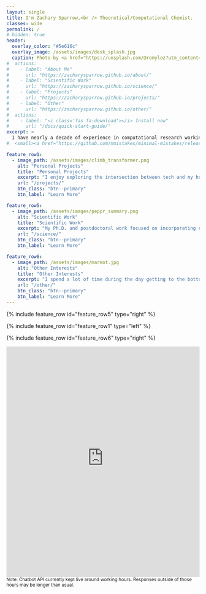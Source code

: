 ```yaml
---
layout: single
title: I'm Zachary Sparrow,<br /> Theoretical/Computational Chemist.
classes: wide
permalink: /
# hidden: true
header:
  overlay_color: "#5e616c"
  overlay_image: /assets/images/desk_splash.jpg
  caption: Photo by <a href="https://unsplash.com/@remyloz?utm_content=creditCopyText&utm_medium=referral&utm_source=unsplash">Remy_Loz</a> on <a href="https://unsplash.com/photos/black-laptop-computer-on-brown-wooden-table-3S0INpfREQc?utm_content=creditCopyText&utm_medium=referral&utm_source=unsplash">Unsplash</a>
#  actions:
#    - label: "About Me"
#      url: "https://zacharysparrow.github.io/about/"
#    - label: "Scientific Work"
#      url: "https://zacharysparrow.github.io/science/"
#    - label: "Projects"
#      url: "https://zacharysparrow.github.io/projects/"
#    - label: "Other"
#      url: "https://zacharysparrow.github.io/other/"
#  actions:
#    - label: "<i class='fas fa-download'></i> Install now"
#      url: "/docs/quick-start-guide/"
excerpt: >
  I have nearly a decade of experience in computational research working with a wide variety of tools and data, and love to solve complex problems in diverse domains.<br /><br /><br /><br /><small>Questions? Check out my AI website assistant at the bottom of the page!</small>
#  <small><a href="https://github.com/mmistakes/minimal-mistakes/releases/tag/4.24.0">Latest release v4.24.0</a></small>

feature_row1:
  - image_path: /assets/images/climb_transformer.png
    alt: "Personal Projects"
    title: "Personal Projects"
    excerpt: "I enjoy exploring the intersection between tech and my hobbies, either by exploring data sets or developing apps for my own use. As a bonus, this gives me an opportunity to expand my data science knowledge. Some personal projects that I've been working on include: an AI to estimate the difficulty of rock climbing sets, an AI-powered marathon training app, a bot to solve New York Times' daily game Wordle, and a Tableau visualization of the infamous Seneca 7 relay race."
    url: "/projects/"
    btn_class: "btn--primary"
    btn_label: "Learn More"

feature_row5:
  - image_path: /assets/images/peppr_summary.png
    alt: "Scientific Work"
    title: "Scientific Work"
    excerpt: "My Ph.D. and postdoctoral work focused on incorporating chemical data into quantum chemical models and developing algorithms to apply such models to very large systems. Some of my more recent projects include developing a ML model to predict polymer properties and facilitate recycling, using deep-learning to uncover fundamental diffusion mechanisms in water, the construction and analysis of benchmark quantum chemical databases, and the development of extremely fast algorithms for simulating large-scale systems."
    url: "/science/"
    btn_class: "btn--primary"
    btn_label: "Learn More"

feature_row6:
  - image_path: /assets/images/marmot.jpg
    alt: "Other Interests"
    title: "Other Interests"
    excerpt: "I spend a lot of time during the day getting to the bottom of things, one way or another. Naturally, I like to balance that out with activities that often involve getting to the top of things---rock climbing, hiking, and running (Ithaca has so many hills!). If you're interested in granola recipes, my progress towards completing the Adirondack 46ers, or some nice pictures of rocks (or marmots on rocks), then this is where to look!"
    url: "/other/"
    btn_class: "btn--primary"
    btn_label: "Learn More"
---
```


{% include feature_row id="feature_row5" type="right" %}

{% include feature_row id="feature_row1" type="left" %}

{% include feature_row id="feature_row6" type="right" %}

<iframe src="https://ragwebsiteassistant-wtfkaxrpkewsyqpzphxclb.streamlit.app/?embed=true&embed_options=show_colored_line&embed_options=show_toolbar" width="100%" height="600px" frameborder="0"></iframe>
<small>Note: Chatbot API currently kept live around working hours. Responses outside of those hours may be longer than usual.</small>
